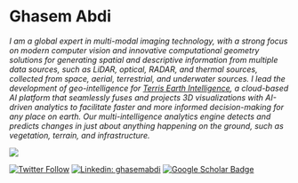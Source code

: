 # Ghasem Abdi

*I am a global expert in multi-modal imaging technology, with a strong focus on modern computer vision and innovative computational geometry solutions for generating spatial and descriptive information from multiple data sources, such as LiDAR, optical, RADAR, and thermal sources, collected from space, aerial, terrestrial, and underwater sources. I lead the development of geo-intelligence for [Terris Earth Intelligence](https://www.terrisei.com/), a cloud-based AI platform that seamlessly fuses and projects 3D visualizations with AI-driven analytics to facilitate faster and more informed decision-making for any place on earth. Our multi-intelligence analytics engine detects and predicts changes in just about anything happening on the ground, such as vegetation, terrain, and infrastructure.*

<img src="https://github-readme-stats.vercel.app/api?username=Abdi-Ghasem&&show_icons=true&theme=radical&bg_color=30,0d0d0d,191919&title_color=fff&text_color=fff&icon_color=79ff97">

[![Twitter Follow](https://img.shields.io/twitter/follow/ghasem_abdi?label=Follow)](https://twitter.com/ghasem_abdi)
[![Linkedin: ghasemabdi](https://img.shields.io/badge/-Ghasem%20Abdi-blue?style=flat-square&logo=Linkedin&logoColor=white&link=https://www.linkedin.com/in/ghasemabdi/)](https://www.linkedin.com/in/ghasemabdi/)
[![Google Scholar Badge](https://img.shields.io/badge/Google-Scholar-red)](https://scholar.google.com/citations?user=Nf8D3PMAAAAJ&hl=en)
